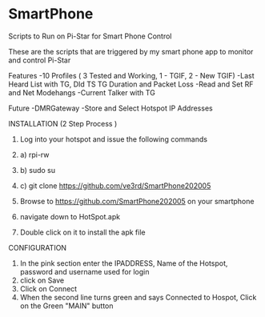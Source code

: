 # SmartPhone
Scripts to Run on Pi-Star for Smart Phone Control

These are the scripts that are triggered by my smart phone app to monitor and control Pi-Star

Features
-10 Profiles ( 3 Tested and Working, 1 - TGIF, 2 - New TGIF)
-Last Heard List with TG, DId TS TG Duration and Packet Loss
-Read and Set RF and Net Modehangs
-Current Talker with TG 

Future
-DMRGateway
-Store and Select Hotspot IP Addresses

INSTALLATION    (2 Step Process )
1) Log into your hotspot and issue the following commands
2) a) rpi-rw
3) b) sudo su
4) c) git clone https://github.com/ve3rd/SmartPhone202005

1) Browse to https://github.com/SmartPhone202005 on your smartphone
2) navigate down to HotSpot.apk
3) Double click on it to install the apk file

CONFIGURATION
1) In the pink section enter the IPADDRESS,  Name of the Hotspot, password and username used for login
2) click on Save
3) Click on Connect 
4) When the second line turns green and says Connected to Hospot,  Click on the Green "MAIN" button

